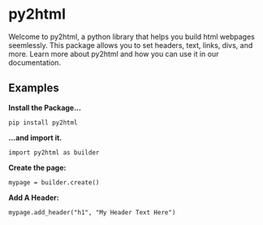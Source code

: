 # py2html

Welcome to py2html, a python library that helps you build html webpages seemlessly. This package allows you to set headers, text, links, divs, and more. Learn more about py2html and how you can use it in our documentation.

## Examples

**Install the Package...**

`pip install py2html`

**...and import it.**

`import py2html as builder`

**Create the page:**

`mypage = builder.create()`

**Add A Header:**

`mypage.add_header("h1", "My Header Text Here")`
